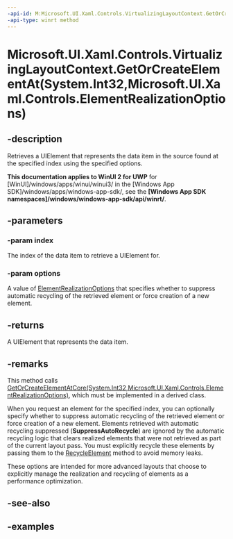 ```yaml
---
-api-id: M:Microsoft.UI.Xaml.Controls.VirtualizingLayoutContext.GetOrCreateElementAt(System.Int32,Microsoft.UI.Xaml.Controls.ElementRealizationOptions)
-api-type: winrt method
---
```


# Microsoft.UI.Xaml.Controls.VirtualizingLayoutContext.GetOrCreateElementAt(System.Int32,Microsoft.UI.Xaml.Controls.ElementRealizationOptions)

<!--
public Windows.UI.Xaml.UIElement GetOrCreateElementAt (int index, Microsoft.UI.Xaml.Controls.ElementRealizationOptions options);
-->

## -description

Retrieves a UIElement that represents the data item in the source found at the specified index using the specified options.

**This documentation applies to WinUI 2 for UWP** for [WinUI]/windows/apps/winui/winui3/ in the [Windows App SDK]/windows/apps/windows-app-sdk/, see the **[Windows App SDK namespaces]/windows/windows-app-sdk/api/winrt/**.

## -parameters

### -param index

The index of the data item to retrieve a UIElement for.

### -param options

A value of [ElementRealizationOptions](elementrealizationoptions.md) that specifies whether to suppress automatic recycling of the retrieved element or force creation of a new element.

## -returns

A UIElement that represents the data item.

## -remarks

This method calls [GetOrCreateElementAtCore(System.Int32,Microsoft.UI.Xaml.Controls.ElementRealizationOptions)](virtualizinglayoutcontext_getorcreateelementatcore_440237553.md), which must be implemented in a derived class.

When you request an element for the specified index, you can optionally specify whether to suppress automatic recycling of the retrieved element or force creation of a new element. Elements retrieved with automatic recycling suppressed (**SuppressAutoRecycle**) are ignored by the automatic recycling logic that clears realized elements that were not retrieved as part of the current layout pass. You must explicitly recycle these elements by passing them to the [RecycleElement](virtualizinglayoutcontext_recycleelement_37257770.md) method to avoid memory leaks.

These options are intended for more advanced layouts that choose to explicitly manage the realization and recycling of elements as a performance optimization.

## -see-also

## -examples


